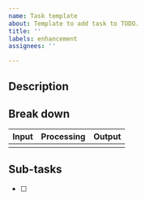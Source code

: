 ```yaml
---
name: Task template
about: Template to add task to TODO.
title: ''
labels: enhancement
assignees: ''

---
```


## Description



## Break down

| **Input** | **Processing** | **Output** |
| --------- | -------------- | ---------- |
|           |                |            |

## Sub-tasks

- [ ]
